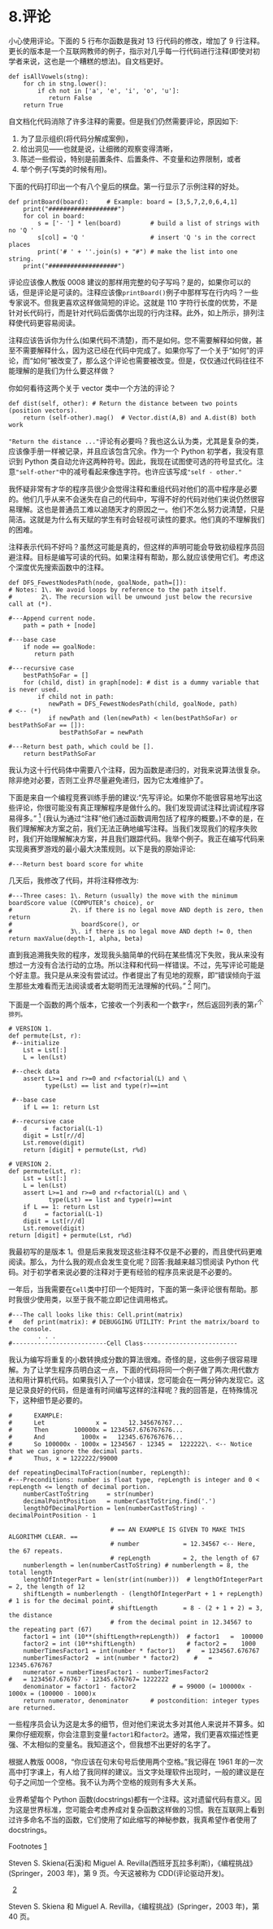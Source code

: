 # 8.评论

小心使用评论。下面的 5 行布尔函数是我对 13 行代码的修改，增加了 9 行注释。更长的版本是一个互联网教师的例子，指示对几乎每一行代码进行注释(即使对初学者来说，这也是一个糟糕的想法)。自文档更好。

```
def isAllVowels(stng):
    for ch in stng.lower():
        if ch not in ['a', 'e', 'i', 'o', 'u']:
           return False
    return True

```

自文档化代码消除了许多注释的需要。但是我们仍然需要评论，原因如下:

1.  为了显示组织(将代码分解成案例)，
2.  给出洞见——也就是说，让细微的观察变得清晰，
3.  陈述一些假设，特别是前置条件、后置条件、不变量和边界限制，或者
4.  举个例子(写类的时候有用)。

下面的代码打印出一个有八个皇后的棋盘。第一行显示了示例注释的好处。

```
def printBoard(board):     # Example: board = [3,5,7,2,0,6,4,1]
    print("###################")
    for col in board:
        s = ['- '] * len(board)        # build a list of strings with no 'Q '
        s[col] = 'Q '                  # insert 'Q 's in the correct places
        print('# ' + ''.join(s) + "#") # make the list into one string.
    print("###################")

```

评论应该像人教版 0008 建议的那样用完整的句子写吗？是的，如果你可以的话，但是评论是可读的。注释应该像`printBoard()`例子中那样写在行内吗？一些专家说不。但我更喜欢这样做简短的评论。这就是 110 字符行长度的优势，不是针对长代码行，而是针对代码后面偶尔出现的行内注释。此外，如上所示，排列注释使代码更容易阅读。

注释应该告诉你为什么(如果代码不清楚)，而不是如何。您不需要解释如何做，甚至不需要解释什么，因为这已经在代码中完成了。如果你写了一个关于“如何”的评论，而“如何”被改变了，那么这个评论也需要被改变。但是，仅仅通过代码往往不能理解的是我们为什么要这样做？

你如何看待这两个关于 vector 类中一个方法的评论？

```
def dist(self, other): # Return the distance between two points (position vectors).
    return (self-other).mag()  # Vector.dist(A,B) and A.dist(B) both work

```

`"Return the distance ..."`评论有必要吗？我也这么认为类，尤其是复杂的类，应该像手册一样被记录，并且应该包含冗余。作为一个 Python 初学者，我没有意识到 Python 类自动允许这两种符号。因此，我现在试图使可选的符号显式化。注意`"self-other"`中的减号看起来像连字符。也许应该写成`"self - other."`

我怀疑非常有才华的程序员很少会觉得注释和重组代码对他们的高中程序是必要的。他们几乎从来不会迷失在自己的代码中，写得不好的代码对他们来说仍然很容易理解。这也是普通员工难以追随天才的原因之一。他们不怎么努力说清楚，只是简洁。这就是为什么有天赋的学生有时会轻视可读性的要求。他们真的不理解我们的困难。

注释表示代码不好吗？虽然这可能是真的，但这样的声明可能会导致初级程序员回避注释。目标是编写可读的代码。如果注释有帮助，那么就应该使用它们。考虑这个深度优先搜索函数中的注释。

```
def DFS_FewestNodesPath(node, goalNode, path=[]):
# Notes: 1\. We avoid loops by reference to the path itself.
#        2\. The recursion will be unwound just below the recursive call at (*).

#---Append current node.
    path = path + [node]

#---base case
    if node == goalNode:
       return path

#---recursive case
    bestPathSoFar = []
    for (child, dist) in graph[node]: # dist is a dummy variable that is never used.
        if child not in path:
           newPath = DFS_FewestNodesPath(child, goalNode, path)           # <-- (*)
           if newPath and (len(newPath) < len(bestPathSoFar) or bestPathSoFar == []):
              bestPathSoFar = newPath

#---Return best path, which could be [].
    return bestPathSoFar

```

我认为这十行代码体中需要八个注释，因为函数是递归的，对我来说算法很复杂。除非绝对必要，否则工业界尽量避免递归，因为它太难维护了。

下面是来自一个编程竞赛训练手册的建议:“先写评论。如果你不能很容易地写出这些评论，你很可能没有真正理解程序是做什么的。我们发现调试注释比调试程序容易得多。” [<sup>1</sup>](#Fn1) (我认为通过“注释”他们通过函数调用包括了程序的概要。)不幸的是，在我们理解解决方案之前，我们无法正确地编写注释。当我们发现我们的程序失败时，我们开始理解解决方案，并且我们跟踪代码。我举个例子。我正在编写代码来实现奥赛罗游戏的最小最大决策规则。以下是我的原始评论:

```
#---Return best board score for white

```

几天后，我修改了代码，并将注释修改为:

```
#---Three cases: 1\. Return (usually) the move with the minimum boardScore value (COMPUTER’s choice), or
#                2\. if there is no legal move AND depth is zero, then return
#                   boardScore(), or
#                3\. if there is no legal move AND depth != 0, then return maxValue(depth-1, alpha, beta)

```

直到我追溯我失败的程序，发现我头脑简单的代码在某些情况下失败，我从来没有想过一方没有合法行动的立场。所以注释和代码一样错误。不过，先写评论可能是个好主意。我只是从来没有尝试过。作者提出了有见地的观察，即“错误倾向于滋生那些太难看而无法阅读或者太聪明而无法理解的代码。” [<sup>2</sup>](#Fn2) 阿门。

下面是一个函数的两个版本，它接收一个列表和一个数字`r`，然后返回列表的第`r`<sup>个排列。</sup>

```
# VERSION 1.
def permute(Lst, r):
 #--initialize
    Lst = Lst[:]
    L = len(Lst)

 #--check data
    assert L>=1 and r>=0 and r<factorial(L) and \
          type(Lst) == list and type(r)==int

 #--base case
    if L == 1: return Lst

 #--recursive case
    d     = factorial(L-1)
    digit = Lst[r//d]
    Lst.remove(digit)
    return [digit] + permute(Lst, r%d)

# VERSION 2.
def permute(Lst, r):
    Lst = Lst[:]
    L = len(Lst)
    assert L>=1 and r>=0 and r<factorial(L) and \
           type(Lst) == list and type(r)==int
    if L == 1: return Lst
    d     = factorial(L-1)
    digit = Lst[r//d]
    Lst.remove(digit)
return [digit] + permute(Lst, r%d)

```

我最初写的是版本 1。但是后来我发现这些注释不仅是不必要的，而且使代码更难阅读。那么，为什么我的观点会发生变化呢？回答:我越来越习惯阅读 Python 代码。对于初学者来说必要的注释对于更有经验的程序员来说是不必要的。

一年后，当我需要在`Cell`类中打印一个矩阵时，下面的第一条评论很有帮助。那时我很少使用类，以至于我不能立即记住调用格式。

```
#---The call looks like this: Cell.print(matrix)
#   def print(matrix): # DEBUGGING UTILITY: Print the matrix/board to the console.
        . . .  
#--------------------------Cell Class--------------------------

```

我认为编写将重复的小数转换成分数的算法很难。奇怪的是，这些例子很容易理解。为了让学生程序员明白这一点，下面的代码将同一个例子做了两次:用代数方法和用计算机代码。如果我引入了一个小错误，您可能会在一两分钟内发现它。这是记录良好的代码，但是谁有时间编写这样的注释呢？我的回答是，在特殊情况下，这种细节是必要的。

```
#      EXAMPLE:
#      Let              x =      12.345676767...
#      Then       100000x = 1234567.676767676...
#      And          1000x =   12345.676767676...
#      So 100000x - 1000x = 1234567 - 12345 =  1222222\. <-- Notice that we can ignore the decimal parts.
#      Thus, x = 1222222/99000

def repeatingDecimalToFraction(number, repLength):
#---Preconditions: number is float type, repLength is integer and 0 < repLength <= length of decimal portion.
    numberCastToString     = str(number)
    decimalPointPosition   = numberCastToString.find('.')
    lengthOfDecimalPortion = len(numberCastToString) - decimalPointPosition - 1

                            # == AN EXAMPLE IS GIVEN TO MAKE THIS ALGORITHM CLEAR. ==
                            # number            = 12.34567 <-- Here, the 67 repeats.
                            # repLength         = 2, the length of 67
    numberlength = len(numberCastToString) # numberlength = 8, the total length
    lengthOfIntegerPart = len(str(int(number)))  # lengthOfIntegerPart = 2, the length of 12
    shiftLength = numberlength - (lengthOfIntegerPart + 1 + repLength) # 1 is for the decimal point.
                            # shiftLength       = 8 - (2 + 1 + 2) = 3, the distance
                            # from the decimal point in 12.34567 to the repeating part (67)
    factor1 = int (10**(shiftLength+repLength))  # factor1   =  100000
    factor2 = int (10**shiftLength)              # factor2 =    1000
    numberTimesFactor1 = int(number * factor1)   #   = 1234567.676767
    numberTimesFactor2  = int(number * factor2)    #   =   12345.676767
    numerator = numberTimesFactor1 - numberTimesFactor2                     #   = 1234567.676767 - 12345.676767= 1222222
    denominator = factor1 - factor2          # = 99000 (= 100000x -                                         1000x = (100000 - 1000)x
    return numerator, denominator      # postcondition: integer types                                                    are returned.

```

一些程序员会认为这是太多的细节，但对他们来说太多对其他人来说并不算多。如果你仔细观察，你会注意到变量`factor1`和`factor2`。通常，我们更喜欢描述性更强、不太相似的变量名。我知道这个，但我想不出更好的名字了。

根据人教版 0008，“你应该在句末句号后使用两个空格。”我记得在 1961 年的一次高中打字课上，有人给了我同样的建议。当文字处理软件出现时，一般的建议是在句子之间加一个空格。我不认为两个空格的规则有多大关系。

业界希望每个 Python 函数(docstrings)都有一个注释。这对遗留代码有意义。因为这是世界标准，您可能会考虑养成对复杂函数这样做的习惯。我在互联网上看到过许多命名不当的函数，它们使用了如此缩写的神秘参数，我真希望作者使用了 docstrings。

Footnotes [1](#Fn1_source)

Steven S. Skiena(石溪)和 Miguel A. Revilla(西班牙瓦拉多利斯)，《编程挑战》(Springer，2003 年)，第 9 页。今天这被称为 CDD(评论驱动开发)。

  [2](#Fn2_source)

Steven S. Skiena 和 Miguel A. Revilla，《编程挑战》(Springer，2003 年)，第 40 页。